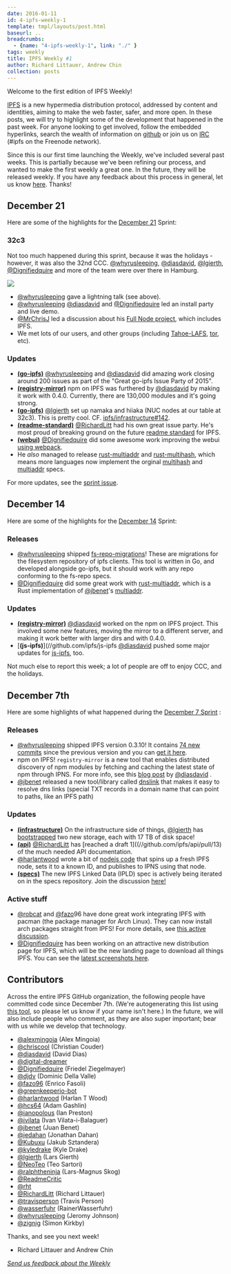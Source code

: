 ```yaml
---
date: 2016-01-11
id: 4-ipfs-weekly-1
template: tmpl/layouts/post.html
baseurl: ..
breadcrumbs:
  - {name: "4-ipfs-weekly-1", link: "./" }
tags: weekly
title: IPFS Weekly #1
author: Richard Littauer, Andrew Chin
collection: posts
---
```


Welcome to the first edition of IPFS Weekly!

[IPFS](//ipfs.io/) is a new hypermedia distribution protocol, addressed by content and identities, aiming to make the web faster, safer, and more open.  In these posts, we will try to highlight some of the development that happened in the past week.  For anyone looking to get involved, follow the embedded hyperlinks, search the wealth of information on [github](//github.com/ipfs) or join us on [IRC](//webchat.freenode.net/?channels=ipfs) (#ipfs on the Freenode network).

Since this is our first time launching the Weekly, we've included several past weeks. This is partially because we've been refining our process, and wanted to make the first weekly a great one. In the future, they will be released weekly. If you have any feedback about this process in general, let us know [here](//github.com/ipfs/weekly/issues/7). Thanks!

## December 21

Here are some of the highlights for the [December 21](//github.com/ipfs/pm/issues/76) Sprint:


### 32c3

Not too much happened during this sprint, because it was the holidays - however, it was also the 32nd CCC. [@whyrusleeping](//github.com/whyrusleeping), [@diasdavid](//github.com/diasdavid), [@lgierth](//github.com/lgierth), [@Dignifiedquire](//github.com/Dignifiedquire) and more of the team were over there in Hamburg.

![](https://ipfs.io/ipfs/QmWYaX56pTskFL2UMV2x8ZZAB8xyntPce5bFmY8ugHw47j/32c3.ipfs.2.jpg)

* [@whyrusleeping](//github.com/whyrusleeping) gave a lightning talk (see above).
* [@whyrusleeping](//github.com/whyrusleeping) [@diasdavid](//github.com/diasdavid) and [@Dignifiedquire](//github.com/Dignifiedquire) led an install party and live demo.
* [@MrChrisJ](//github.com/MrChrisJ) led a discussion about his [Full Node project](//news.bitcoin.com/developer-chris-ellis-builds-full-bitcoin-nodes-12-hours/), which includes IPFS.
* We met lots of our users, and other groups (including [Tahoe-LAFS](https://www.tahoe-lafs.org/trac/tahoe-lafs), [tor](https://www.torproject.org/), etc).

### Updates

* [**(go-ipfs)**](//github.com/ipfs/go-ipfs) [@whyrusleeping](//github.com/whyrusleeping) and [@diasdavid](//github.com/diasdavid) did amazing work closing around 200 issues as part of the "Great go-ipfs Issue Party of 2015".
* [**(registry-mirror)**](//github.com/diasdavid/registry-mirror) npm on IPFS was furthered by [@diasdavid](//github.com/diasdavid) by making it work with 0.4.0. Currently, there are 130,000 modules and it's going strong.
* [**(go-ipfs)**](//github.com/ipfs/go-ipfs) [@lgierth](//github.com/lgierth) set up namaka and hiiaka (NUC nodes at our table at 32c3). This is pretty cool. CF. [ipfs/infrastructure#142](//github.com/ipfs/infrastructure#142).
* [**(readme-standard)**](//github.com/RichardLitt/readme-standard) [@RichardLitt](//github.com/RichardLitt) had his own great issue party. He's most proud of breaking ground on the future [readme standard](//github.com/RichardLitt/readme-standard/issues/1) for IPFS.
* [**(webui)**](//github.com/ipfs/webui) [@Dignifiedquire](//github.com/Dignifiedquire) did some awesome work improving the webui [using webpack](//github.com/ipfs/webui/issues/87).
* He _also_ managed to release [rust-multiaddr](//github.com/Dignifiedquire/rust-multiaddr) and [rust-multihash](//github.com/Dignifiedquire/rust-multihash), which means more languages now implement the orginal [multihash](//github.com/jbenet/multihash) and [multiaddr](//github.com/jbenet/multiaddr) specs.

For more updates, see the [sprint issue](//github.com/ipfs/pm/issues/76).

## December 14

Here are some of the highlights for the [December 14](//github.com/ipfs/pm/issues/74) Sprint:

### Releases
* [@whyrusleeping](//github.com/whyrusleeping) shipped [fs-repo-migrations](//github.com/ipfs/fs-repo-migrations)! These are migrations for the filesystem repository of ipfs clients. This tool is written in Go, and developed alongside go-ipfs, but it should work with any repo conforming to the fs-repo specs.
* [@Dignifiedquire](//github.com/Dignifiedquire) did some great work with [rust-multiaddr](//github.com/Dignifiedquire/rust-multiaddr), which is a Rust implementation of [@jbenet](//github.com/jbenet)'s [multiaddr](//github.com/jbenet/multiaddr).

### Updates
* [**(registry-mirror)**](//github.com/diasdavid/registry-mirror) [@diasdavid](//github.com/diasdavid) worked on the npm on IPFS project. This involved some new features, moving the mirror to a different server, and making it work better with larger dirs and with 0.4.0.
* [**(js-ipfs)**](//github.com/ipfs/js-ipfs [@diasdavid](//github.com/diasdavid) pushed some major updates for [js-ipfs](//github.com/ipfs/js-ipfs-repo), too.

Not much else to report this week; a lot of people are off to enjoy CCC, and the holidays.

## December 7th

Here are some highlights of what happened during the [December 7 Sprint](//github.com/ipfs/pm/issues/67) :

### Releases
* [@whyrusleeping](//github.com/whyrusleeping)  shipped IPFS version 0.3.10!  It contains [74 new commits](//github.com/ipfs/go-ipfs/compare/v0.3.9...v0.3.10) since the previous version and you can [get it here](//ipfs.io/docs/install/).
* npm on IPFS!  `registry-mirror` is a new tool that enables distributed discovery of npm modules by fetching and caching the latest state of npm through IPNS.  For more info, see this [blog post](//blog.daviddias.me/2015/12/08/stellar-module-management) by [@diasdavid](//github.com/diasdavid) .
* [@jbenet](//github.com/jbenet) released a new tool/library called [dnslink](//github.com/jbenet/go-dnslink) that makes it easy to resolve dns links (special TXT records in a domain name that can point to paths, like an IPFS path)

### Updates
* [**(infrastructure)**](//github.com/ipfs/infrastructure) On the infrastructure side of things, [@lgierth](//github.com/lgierth) has [bootstrapped](//github.com/ipfs/infrastructure/pull/135) two new storage, each with 17 TB of disk space!
* [**(api)**](//github.com/ipfs/api) [@RichardLitt](//github.com/RichardLitt) has [reached a draft 1]((//github.com/ipfs/api/pull/13) of the much needed API documentation.
* [@harlantwood](//github.com/harlantwood) wrote a bit of [nodejs code](//github.com/ipfs/project-repos/pull/11) that spins up a fresh IPFS node, sets it to a known ID, and publishes to IPNS using that node.
* [**(specs)**](//github.com/ipfs/specs) The new IPFS Linked Data (IPLD) spec is actively being iterated on in the specs repository.  Join the discussion [here!](//github.com/ipfs/specs/pull/37)

### Active stuff
* [@robcat](//github.com/robcat) and [@fazo](//github.com/fazo)96 have done great work integrating IPFS with pacman (the package manager for Arch Linux).  They can now install arch packages straight from IPFS!  For more details, see [this active discussion](//github.com/ipfs/notes/issues/84).
* [@Dignifiedquire](//github.com/Dignifiedquire) has been working on an attractive new distribution page for IPFS, which will be the new landing page to download all things IPFS.  You can see the [latest screenshots here](//github.com/ipfs/distributions/issues/11).

## Contributors

Across the entire IPFS GitHub organization, the following people have committed code since December 7th. (We're autogenerating this list using [this tool](//github.com/ipfs/weekly/pull/5), so please let us know if your name isn't here.) In the future, we will also include people who comment, as they are also super important; bear with us while we develop that technology.


* [@alexmingoia](//github.com/alexmingoia) (Alex Mingoia)
* [@chriscool](//github.com/chriscool) (Christian Couder)
* [@diasdavid](//github.com/diasdavid) (David Dias)
* [@digital-dreamer](//github.com/digital-dreamer)
* [@Dignifiedquire](//github.com/Dignifiedquire) (Friedel Ziegelmayer)
* [@djdv](//github.com/djdv) (Dominic Della Valle)
* [@fazo96](//github.com/fazo96) (Enrico Fasoli)
* [@greenkeeperio-bot](//github.com/greenkeeperio-bot)
* [@harlantwood](//github.com/harlantwood) (Harlan T Wood)
* [@hcs64](//github.com/hcs64) (Adam Gashlin)
* [@ianopolous](//github.com/ianopolous) (Ian Preston)
* [@ivilata](//github.com/ivilata) (Ivan Vilata-i-Balaguer)
* [@jbenet](//github.com/jbenet) (Juan Benet)
* [@jedahan](//github.com/jedahan) (Jonathan Dahan)
* [@Kubuxu](//github.com/Kubuxu) (Jakub Sztandera)
* [@kyledrake](//github.com/kyledrake) (Kyle Drake)
* [@lgierth](//github.com/lgierth) (Lars Gierth)
* [@NeoTeo](//github.com/NeoTeo) (Teo Sartori)
* [@ralphtheninja](//github.com/ralphtheninja) (Lars-Magnus Skog)
* [@ReadmeCritic](//github.com/ReadmeCritic)
* [@rht](//github.com/rht)
* [@RichardLitt](//github.com/RichardLitt) (Richard Littauer)
* [@travisperson](//github.com/travisperson) (Travis Person)
* [@wasserfuhr](//github.com/wasserfuhr) (RainerWasserfuhr)
* [@whyrusleeping](//github.com/whyrusleeping) (Jeromy Johnson)
* [@zignig](//github.com/zignig) (Simon Kirkby)

Thanks, and see you next week!

- Richard Littauer and Andrew Chin

[_Send us feedback about the Weekly_](//github.com/ipfs/weekly/issues/7)